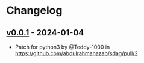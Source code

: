 # Changelog

## [v0.0.1](https://github.com/abdulrahmanazab/sdag/commits/v0.0.1) - 2024-01-04
- Patch for python3 by @Teddy-1000 in https://github.com/abdulrahmanazab/sdag/pull/2
